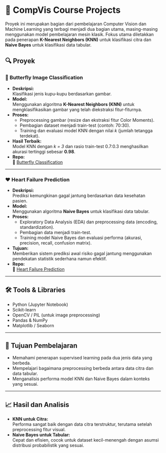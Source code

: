 # 📘 CompVis Course Projects

Proyek ini merupakan bagian dari pembelajaran Computer Vision dan Machine Learning yang terbagi menjadi dua bagian utama, masing-masing menggunakan model pembelajaran mesin klasik. Fokus utama diletakkan pada penerapan **K-Nearest Neighbors (KNN)** untuk klasifikasi citra dan **Naive Bayes** untuk klasifikasi data tabular.

## 🔍 Proyek

### 🦋 Butterfly Image Classification
- **Deskripsi:**  
  Klasifikasi jenis kupu-kupu berdasarkan gambar.
- **Model:**  
  Menggunakan algoritma **K-Nearest Neighbors (KNN)** untuk mengklasifikasikan gambar yang telah diekstraksi fitur-fiturnya.
- **Proses:**
  - Preprocessing gambar (resize dan ekstraksi fitur Color Moments).
  - Pembagian dataset menjadi train-test (contoh: 70:30).
  - Training dan evaluasi model KNN dengan nilai _k_ (jumlah tetangga terdekat).
- **Hasil Terbaik:**  
  Model KNN dengan _k = 3_ dan rasio train-test 0.7:0.3 menghasilkan akurasi tertinggi sebesar **0.98**.
- **Repo:**  
  🔗 [Butterfly Classification](https://github.com/nabilsaragih/compvis-course/tree/main/image-classification)

---

### ❤️ Heart Failure Prediction
- **Deskripsi:**  
  Prediksi kemungkinan gagal jantung berdasarkan data kesehatan pasien.
- **Model:**  
  Menggunakan algoritma **Naive Bayes** untuk klasifikasi data tabular.
- **Proses:**
  - Exploratory Data Analysis (EDA) dan preprocessing data (encoding, standardization).
  - Pembagian data menjadi train-test.
  - Training model Naive Bayes dan evaluasi performa (akurasi, precision, recall, confusion matrix).
- **Tujuan:**  
  Memberikan sistem prediksi awal risiko gagal jantung menggunakan pendekatan statistik sederhana namun efektif.
- **Repo:**  
  🔗 [Heart Failure Prediction](https://github.com/nabilsaragih/compvis-course/tree/main/tabular-classification)

---

## 🛠️ Tools & Libraries
- Python (Jupyter Notebook)
- Scikit-learn
- OpenCV / PIL (untuk image preprocessing)
- Pandas & NumPy
- Matplotlib / Seaborn

---

## 🎯 Tujuan Pembelajaran
- Memahami penerapan supervised learning pada dua jenis data yang berbeda.
- Mempelajari bagaimana preprocessing berbeda antara data citra dan data tabular.
- Menganalisis performa model KNN dan Naive Bayes dalam konteks yang sesuai.

---

## 📈 Hasil dan Analisis
- **KNN untuk Citra:**  
  Performa sangat baik dengan data citra terstruktur, terutama setelah preprocessing fitur visual.
- **Naive Bayes untuk Tabular:**  
  Cepat dan efisien, cocok untuk dataset kecil-menengah dengan asumsi distribusi probabilistik yang sesuai.

